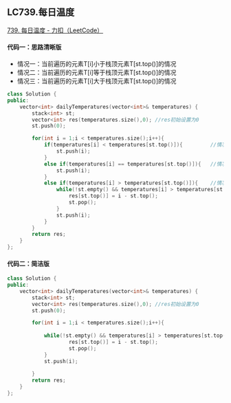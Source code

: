 ## LC739.每日温度

[739. 每日温度 - 力扣（LeetCode）](https://leetcode.cn/problems/daily-temperatures/)



#### 代码一：思路清晰版

- 情况一：当前遍历的元素T[i]小于栈顶元素T[st.top()]的情况
- 情况二：当前遍历的元素T[i]等于栈顶元素T[st.top()]的情况
- 情况三：当前遍历的元素T[i]大于栈顶元素T[st.top()]的情况

```c++
class Solution {
public:
    vector<int> dailyTemperatures(vector<int>& temperatures) {
        stack<int> st;
        vector<int> res(temperatures.size(),0); //res初始设置为0
        st.push(0);

        for(int i = 1;i < temperatures.size();i++){
            if(temperatures[i] < temperatures[st.top()]){         //情况1
                st.push(i);
            }
            else if(temperatures[i] == temperatures[st.top()]){   //情况2
                st.push(i);  
            }
            else if(temperatures[i] > temperatures[st.top()]){    //情况3
                while(!st.empty() && temperatures[i] > temperatures[st.top()]){
                    res[st.top()] = i - st.top();
                    st.pop();
                }
                st.push(i);
            }
        }
        return res;
    }
};
```





#### 代码二：简洁版

```c++
class Solution {
public:
    vector<int> dailyTemperatures(vector<int>& temperatures) {
        stack<int> st;
        vector<int> res(temperatures.size(),0); //res初始设置为0
        st.push(0);

        for(int i = 1;i < temperatures.size();i++){
            
            while(!st.empty() && temperatures[i] > temperatures[st.top()]){
                    res[st.top()] = i - st.top();
                    st.pop();
            }
            st.push(i);
            
        }
        return res;
    }
};
```

